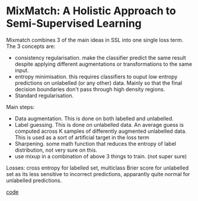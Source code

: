 # MixMatch: A Holistic Approach to Semi-Supervised Learning

Mixmatch combines 3 of the main ideas in SSL into one single loss term. The 3 concepts are:
- consistency regularisation. make the classifier predict the same result despite applying different augmentations or transformations to the same input.
- entropy minimisation. this requires classifiers to ouput low entropy predictions on unlabelled (or any other) data. Mainly so that the final decision boundaries don't pass through high density regions.
- Standard regularisation.

Main steps:
- Data augmentation. This is done on both labelled and unlabelled.
- Label guessing. This is done on unlabelled data. An average guess is computed across K samples of differently augmented unlabelled data. This is used as a sort of artificial target in the loss term
- Sharpening. some math function that reduces the entropy of label distribution, not very sure on this.
- use mixup in a combination of above 3 things to train. (not super sure)

Losses: cross entropy for labelled set, multiclass Brier score for unlabelled set as its less sensitive to incorrect predictions, apparantly quite normal for unlabelled predictions.


[code](https://github.com/google-research/mixmatch)